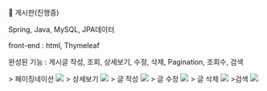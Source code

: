 💚 게시판(진행중)
</br>
<p>Spring, Java, MySQL, JPA데이터 </p>
<p> front-end : html, Thymeleaf </p>
<p>완성된 기능  : 게시글 작성, 조회, 상세보기, 수정, 삭제, Pagination, 조회수, 검색</p>
> 페이징네이션
<img src="https://user-images.githubusercontent.com/46569105/128456185-2b7c3ab2-a337-4aa9-b004-4ba8b8d03322.gif"/>
> 상세보기
<img src="https://user-images.githubusercontent.com/46569105/128456571-3b830207-d07b-444c-8774-1238c7cf9b0e.gif"/>
> 글 작성
<img src="https://user-images.githubusercontent.com/46569105/128581530-11754618-b0d6-47dc-a12c-addc8dfde9db.gif"/>
> 글 수정
<img src="https://user-images.githubusercontent.com/46569105/128581705-1979e768-d4e0-4708-ba0b-99b833b311d4.gif"/>
> 글 삭제
<img src="https://user-images.githubusercontent.com/46569105/128581890-3c4efa68-7af7-4784-9208-7e89d3012d4e.gif"/>
>검색
<img src="https://user-images.githubusercontent.com/46569105/128582027-6ab77af5-daa3-45e1-b909-c3e7b47dfd07.gif"/>




